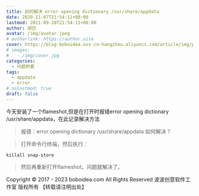 ```yaml
---
title: 如何解决 error opening dictionary /usr/share/appdata
date: 2020-11-07T21:54:11+08:00
lastmod: 2021-09-28T21:54:11+08:00
author: 胡巴
avatar: /img/avatar.jpeg
# authorlink: https://author.site
cover: https://blog-boboidea.oss-cn-hangzhou.aliyuncs.com/article/img/posts/error opening dictionary.jpg
# images:
#   - /img/cover.jpg
categories:
  - 问题积累
tags:
  - appdata
  - error
# nolastmod: true
draft: false
---
```


今天安装了一个flameshot,但是在打开时报错error opening dictionary /usr/share/appdata，在此记录解决方法

<!--more-->

> 报错：error opening dictionary /usr/share/appdata 如何解决？

> 打开命令行终端，然后执行：

```
killall snap-store
```

> 然后再重新打开flameshot，问题就解决了。

<!--declare-declare-->

Copyright &copy; 2017 - 2023 boboidea.com All Rights Reserved 波波创意软件工作室 版权所有 【转载请注明出处】
